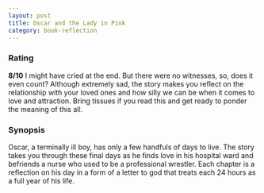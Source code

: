 ```yaml
---
layout: post
title: Oscar and the Lady in Pink
category: book-reflection
---
```


### Rating
**8/10** I might have cried at the end. But there were no witnesses, so, does it even count? Although extremely sad, the story makes you reflect on the relationship with your loved ones and how silly we can be when it comes to love and attraction. Bring tissues if you read this and get ready to ponder the meaning of this all.

### Synopsis
Oscar, a terminally ill boy, has only a few handfuls of days to live. The story takes you through these final days as he finds love in his hospital ward and befriends a nurse who used to be a professional wrestler.  Each chapter is a reflection on his day in a form of a letter to god that treats each 24 hours as a full year of his life.